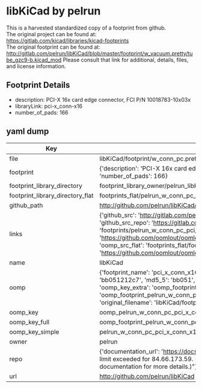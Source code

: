 # libKiCad by pelrun  
This is a harvested standardized copy of a footprint from github.  
The original project can be found at:  
https://gitlab.com/kicad/libraries/kicad-footprints  
The original footprint can be found at:
http://gitlab.com/pelrun/libKiCad/blob/master/footprint/w_vacuum.pretty/tube_gzc9-b.kicad_mod
Please consult that link for additional, details, files, and license information.  
## Footprint Details
* description: PCI-X 16x card edge connector, FCI P/N 10018783-10x03x  
* libraryLink: pci-x_conn-x16  
* number_of_pads: 166  
## yaml dump  
| Key | Value |  
| --- | --- |  
| file | libKiCad/footprint/w_conn_pc.pretty/pci-x_conn-x16.kicad_mod |  
| footprint | {'description': 'PCI-X 16x card edge connector, FCI P/N 10018783-10x03x', 'libraryLink': 'pci-x_conn-x16', 'number_of_pads': 166} |  
| footprint_library_directory | footprint_library_owner/pelrun_libKiCad |  
| footprint_library_directory_flat | footprints_flat/pelrun_w_conn_pc_pci_x_conn_x16/working |  
| github_path | http://github.com/pelrun/libKiCad/blob/master/footprint/w_conn_pc.pretty/pci-x_conn-x16.kicad_mod |  
| links | {'github_src': 'http://gitlab.com/pelrun/libKiCad/blob/master/footprint/w_vacuum.pretty/tube_gzc9-b.kicad_mod', 'github_src_repo': 'https://gitlab.com/kicad/libraries/kicad-footprints', 'oomp_bot': 'footprints/pelrun_w_conn_pc_pci_x_conn_x16/working', 'oomp_bot_github': 'https://github.com/oomlout/oomlout_oomp_footprint_bot/tree/main/footprints/pelrun_w_conn_pc_pci_x_conn_x16/working', 'oomp_src_flat': 'footprints_flat/footprints_flat/pelrun_w_conn_pc_pci_x_conn_x16/working', 'oomp_src_flat_github': 'https://github.com/oomlout/oomlout_oomp_footprint_src/tree/main/footprints_flat/pelrun_w_conn_pc_pci_x_conn_x16/working'} |  
| name | libKiCad |  
| oomp | {'footprint_name': 'pci_x_conn_x16', 'library_name': 'w_conn_pc', 'md5': 'bb051212c7665fa2350e443f752037d7', 'md5_10': 'bb051212c7', 'md5_5': 'bb051', 'md5_6': 'bb0512', 'oomp_key': 'oomp_pelrun_w_conn_pc_pci_x_conn_x16', 'oomp_key_extra': 'oomp_footprint_pelrun_w_conn_pc_pci_x_conn_x16', 'oomp_key_full': 'oomp_footprint_pelrun_w_conn_pc_pci_x_conn_x16_bb0512', 'oomp_key_simple': 'pelrun_w_conn_pc_pci_x_conn_x16', 'original_filename': 'libKiCad/footprint/w_conn_pc.pretty/pci-x_conn-x16.kicad_mod', 'owner_name': 'pelrun'} |  
| oomp_key | oomp_pelrun_w_conn_pc_pci_x_conn_x16 |  
| oomp_key_full | oomp_footprint_pelrun_w_conn_pc_pci_x_conn_x16 |  
| oomp_key_simple | pelrun_w_conn_pc_pci_x_conn_x16 |  
| owner | pelrun |  
| repo | {'documentation_url': 'https://docs.github.com/rest/overview/resources-in-the-rest-api#rate-limiting', 'message': "API rate limit exceeded for 84.66.173.59. (But here's the good news: Authenticated requests get a higher rate limit. Check out the documentation for more details.)"} |  
| url | http://github.com/pelrun/libKiCad |  

